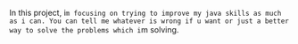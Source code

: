 In this project, i`m focusing on trying to improve my java skills as much as i can.
You can tell me whatever is wrong if u want or just a better way to solve the problems which i`m solving.
